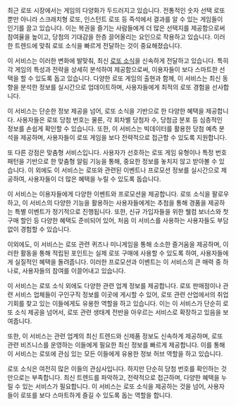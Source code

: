 <p>최근 로또 시장에서는 게임의 다양화가 두드러지고 있습니다. 전통적인 숫자 선택 로또뿐만 아니라 스크래치형 로또, 인스턴트 로또 등 즉석에서 결과를 알 수 있는 게임들이 인기를 끌고 있습니다. 이는 복권을 즐기는 사람들에게 더 많은 선택지를 제공함으로써 참여율을 높이고, 당첨의 기대감을 한층 끌어올리는 요인으로 작용하고 있습니다. 이러한 트렌드에 맞춰 로또 소식을 빠르게 전달하는 것이 중요해졌습니다.</p>
<p>이 서비스는 이러한 변화에 발맞춰, 최신 <a href="https://freetto.net/">로또 소식</a>을 신속하게 전달하고 있습니다. 특히 각 게임의 특성과 전략을 상세히 분석하여 제공함으로써, 이용자들이 보다 스마트한 선택을 할 수 있도록 돕고 있습니다. 다양한 로또 게임의 출현과 함께, 이 서비스는 최신 동향을 분석한 정보를 실시간으로 업데이트하며, 사용자들에게 최적의 로또 경험을 선사합니다.</p>
<p>이 서비스는 단순한 정보 제공을 넘어, 로또 소식을 기반으로 한 다양한 혜택을 제공합니다. 사용자들은 로또 당첨 번호는 물론, 각 회차별 당첨자 수, 당첨금 분포 등 심층적인 정보를 손쉽게 확인할 수 있습니다. 또한, 이 서비스는 빅데이터를 활용한 당첨 예측 분석을 제공하며, 사용자들이 로또 게임을 보다 전략적으로 접근할 수 있도록 지원합니다.</p>
<p>또 다른 강점은 맞춤형 서비스입니다. 사용자가 선호하는 로또 게임 유형이나 특정 번호 패턴을 기반으로 한 맞춤형 알림 기능을 통해, 중요한 정보를 놓치지 않고 받아볼 수 있습니다. 이 외에도 이 서비스는 로또와 관련된 이벤트나 프로모션 정보를 실시간으로 제공하여, 사용자들이 더 많은 혜택을 누릴 수 있도록 돕습니다.</p>
<p>이 서비스는 이용자들에게 다양한 이벤트와 프로모션을 제공합니다. 로또 소식을 팔로우하고, 이 서비스의 다양한 기능을 활용하는 사용자들에게는 추첨을 통해 경품을 제공하는 특별 이벤트가 정기적으로 진행됩니다. 또한, 신규 가입자들을 위한 웰컴 보너스와 첫 구매 할인 등 다양한 혜택도 준비되어 있어, 처음 이 서비스를 사용하는 사용자들도 부담 없이 경험할 수 있습니다.</p>
<p>이외에도, 이 서비스는 로또 관련 퀴즈나 미니게임을 통해 소소한 즐거움을 제공하며, 이러한 활동을 통해 적립된 포인트는 실제 로또 구매에 사용할 수 있도록 하여, 사용자들에게 실질적인 혜택을 돌려줍니다. 이러한 프로모션과 이벤트는 이 서비스의 큰 매력 중 하나로, 사용자들의 참여를 이끌어내고 있습니다.</p>
<p>이 서비스는 로또 소식 외에도 다양한 관련 업계 정보를 제공합니다. 로또 판매점이나 관련 서비스 업체들이 구인구직 정보를 이곳에 게시할 수 있어, 로또 관련 산업에서의 취업 기회를 찾고 있는 이들에게도 유용한 역할을 하고 있습니다. 이는 이 서비스가 단순히 로또 소식 제공을 넘어서, 로또 관련 생태계 전반을 아우르는 서비스로 확장하고 있음을 보여줍니다.</p>
<p>또한, 이 서비스는 관련 업계의 최신 트렌드와 신제품 정보도 신속하게 제공하며, 로또 관련 비즈니스를 운영하는 이들에게 필요한 최신 정보를 빠르게 제공합니다. 이를 통해 이 서비스는 로또에 관심 있는 모든 이들에게 유용한 정보 허브 역할을 하고 있습니다.</p>
<p>로또 소식은 여전히 많은 이들의 관심사입니다. 하지만 단순히 당첨 번호를 확인하는 것만으로는 부족합니다. 최신 트렌드를 파악하고, 전략적으로 접근하며, 다양한 혜택을 누릴 수 있는 서비스가 필요합니다. 이 서비스는 로또 소식을 제공하는 것을 넘어, 사용자들이 로또를 보다 스마트하게 즐길 수 있도록 돕는 역할을 합니다.</p>

